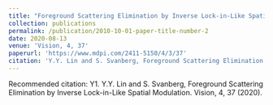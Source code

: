 ```yaml
---
title: "Foreground Scattering Elimination by Inverse Lock-in-Like Spatial Modulation"
collection: publications
permalink: /publication/2010-10-01-paper-title-number-2
date: 2020-08-13
venue: 'Vision, 4, 37'
paperurl: 'https://www.mdpi.com/2411-5150/4/3/37'
citation: 'Y.Y. Lin and S. Svanberg, Foreground Scattering Elimination by Inverse Lock-in-Like Spatial Modulation. Vision, 4, 37 (2020).'
---
```




Recommended citation: Y1.	Y.Y. Lin and S. Svanberg, Foreground Scattering Elimination by Inverse Lock-in-Like Spatial Modulation. Vision, 4, 37 (2020).
